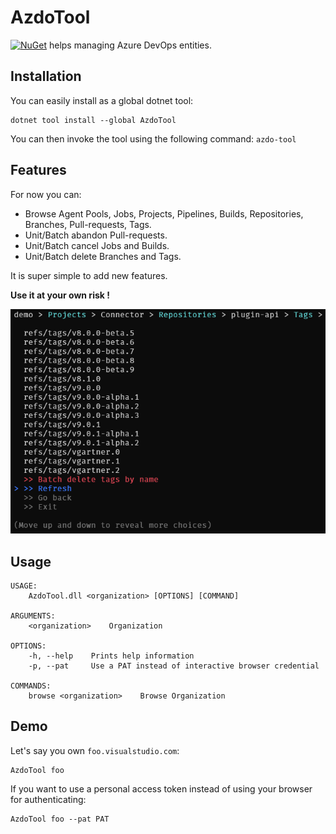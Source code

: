 # AzdoTool
[![NuGet](https://img.shields.io/nuget/v/AzdoTool.svg)](https://www.nuget.org/packages/AzdoTool/)
helps managing Azure DevOps entities.

## Installation

You can easily install as a global dotnet tool:
```
dotnet tool install --global AzdoTool
```

You can then invoke the tool using the following command: `azdo-tool`

## Features
For now you can:
- Browse Agent Pools, Jobs, Projects, Pipelines, Builds, Repositories, Branches, Pull-requests, Tags.
- Unit/Batch abandon Pull-requests.
- Unit/Batch cancel Jobs and Builds.
- Unit/Batch delete Branches and Tags.

It is super simple to add new features.

**Use it at your own risk !**

![Screenshot](media/screenshot.png)

## Usage
```
USAGE:
    AzdoTool.dll <organization> [OPTIONS] [COMMAND]

ARGUMENTS:
    <organization>    Organization

OPTIONS:
    -h, --help    Prints help information
    -p, --pat     Use a PAT instead of interactive browser credential

COMMANDS:
    browse <organization>    Browse Organization
```

## Demo

Let's say you own `foo.visualstudio.com`:

```batch
AzdoTool foo
```

If you want to use a personal access token instead of using your browser for authenticating:
```batch
AzdoTool foo --pat PAT
```
